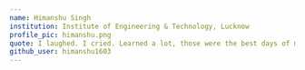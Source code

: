 ```yaml
---
name: Himanshu Singh
institution: Institute of Engineering & Technology, Lucknow
profile_pic: himanshu.png
quote: I laughed. I cried. Learned a lot, those were the best days of my life, I will never forget them.
github_user: himanshu1603
---
```

